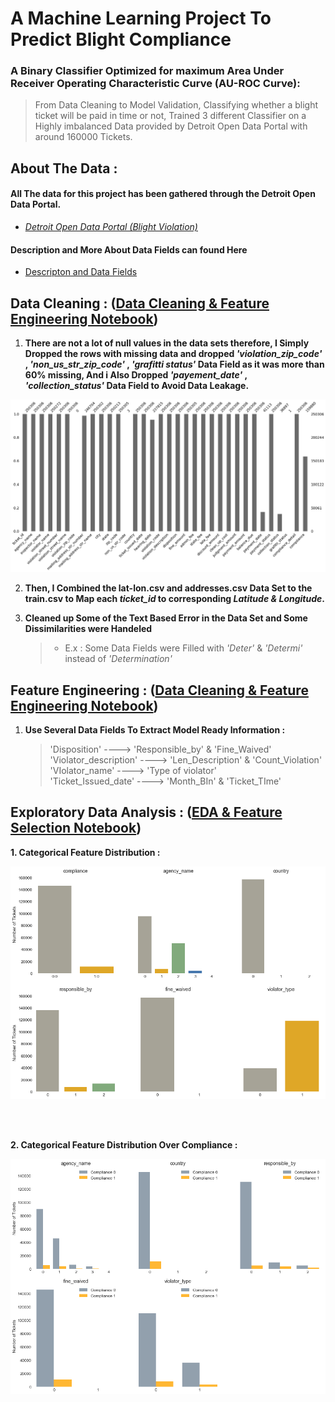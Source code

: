 # A Machine Learning Project To Predict Blight Compliance

### A Binary Classifier Optimized for maximum Area Under Receiver Operating Characteristic Curve (AU-ROC Curve):
>  From Data Cleaning to Model Validation, Classifying whether a blight ticket will be paid in time or not, Trained 3 different Classifier on a Highly imbalanced Data provided by Detroit Open Data Portal with around 160000 Tickets.
## About The Data :

#### All The data for this project has been gathered through the Detroit Open Data Portal.

- *[Detroit Open Data Portal (Blight Violation)](https://data.detroitmi.gov/datasets/blight-violations)*

#### Description and More About Data Fields can found Here
 - [Descripton and Data Fields](https://github.com/ITrustNumbers/A_Classification_Model_To_Predict_Blight_Compliance/tree/master/Orignal_DataSet)
 
## Data Cleaning : ([Data Cleaning & Feature Engineering Notebook](https://github.com/ITrustNumbers/A_Classification_Model_To_Predict_Blight_Compliance/blob/master/Data%20Cleaning%20and%20Feature%20Engineering.ipynb))

1. **There are not a lot of null values in the data sets therefore, I Simply Dropped the rows with missing data and dropped *'violation_zip_code'* , *'non_us_str_zip_code'* , *'grafitti status'* Data Field as it was more than 60% missing, And i Also Dropped *'payement_date'* , *'collection_status'* Data Field to Avoid Data Leakage.**

![Missing Values Plot](https://github.com/ITrustNumbers/A_Classification_Model_To_Predict_Blight_Compliance/blob/master/Visualizations/Null_Values.png)

2. **Then, I Combined the lat-lon.csv and addresses.csv Data Set to the train.csv to Map each *ticket_id* to corresponding *Latitude & Longitude*.** 

3. **Cleaned up Some of the Text Based Error in the Data Set and Some Dissimilarities were Handeled**
     > - E.x : Some Data Fields were Filled with *'Deter'* & *'Determi'* instead of *'Determination'*

## Feature Engineering : ([Data Cleaning & Feature Engineering Notebook](https://github.com/ITrustNumbers/A_Classification_Model_To_Predict_Blight_Compliance/blob/master/Data%20Cleaning%20and%20Feature%20Engineering.ipynb))

1. **Use Several Data Fields To Extract Model Ready Information :** 
    > 'Disposition' ----> 'Responsible_by' & 'Fine_Waived' <br /> 'Violator_description' ----> 'Len_Description' & 'Count_Violation' <br /> 'VIolator_name' ----> 'Type of violator' <br /> 'Ticket_Issued_date' ----> 'Month_BIn' & 'Ticket_TIme'
    
## Exploratory Data Analysis : ([EDA & Feature Selection Notebook](https://github.com/ITrustNumbers/A_Classification_Model_To_Predict_Blight_Compliance/blob/master/Exploratory%20Data%20Analysis%20%26%20Feature%20Selection.ipynb))

> 

**1. Categorical Feature Distribution :**
<br />

![Categorical Feature Distribution ](https://github.com/ITrustNumbers/A_Classification_Model_To_Predict_Blight_Compliance/blob/master/Visualizations/Categorical_Distribution.png)

<br />
<br />

**2. Categorical Feature Distribution  Over Compliance :**
<br />

![Categorical Feature Distribution Over Compliance](https://github.com/ITrustNumbers/A_Classification_Model_To_Predict_Blight_Compliance/blob/master/Visualizations/Compliance_Dist_Featue.png)
  
